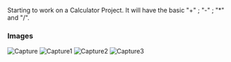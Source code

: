 Starting to work on a Calculator Project. It will have the basic "+" ; "-" ; "*" and "/".

### Images

![Capture](https://user-images.githubusercontent.com/45227327/224134155-d2907c21-b35d-4b45-90f7-4c3896ee2e02.PNG)
![Capture1](https://user-images.githubusercontent.com/45227327/224134175-2806416f-7674-446b-a304-69e59abe9d9e.PNG)
![Capture2](https://user-images.githubusercontent.com/45227327/224134211-dc3e4ff4-34d3-47b4-9227-e2898bb83d5e.PNG)
![Capture3](https://user-images.githubusercontent.com/45227327/224134225-4cfb8f91-8e6a-45ac-a8fd-9e690bd2ffcf.PNG)
